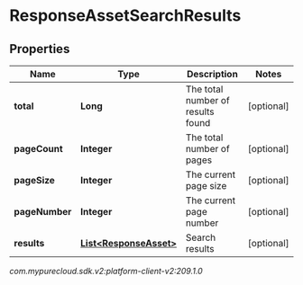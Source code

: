 # ResponseAssetSearchResults


## Properties

| Name | Type | Description | Notes |
| ------------ | ------------- | ------------- | ------------- |
| **total** | **Long** | The total number of results found |  [optional] |
| **pageCount** | **Integer** | The total number of pages |  [optional] |
| **pageSize** | **Integer** | The current page size |  [optional] |
| **pageNumber** | **Integer** | The current page number |  [optional] |
| **results** | [**List&lt;ResponseAsset&gt;**](ResponseAsset) | Search results |  [optional] |




_com.mypurecloud.sdk.v2:platform-client-v2:209.1.0_
